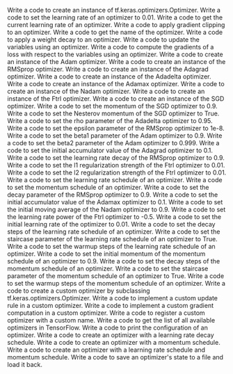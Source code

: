 Write a code to create an instance of tf.keras.optimizers.Optimizer.
Write a code to set the learning rate of an optimizer to 0.01.
Write a code to get the current learning rate of an optimizer.
Write a code to apply gradient clipping to an optimizer.
Write a code to get the name of the optimizer.
Write a code to apply a weight decay to an optimizer.
Write a code to update the variables using an optimizer.
Write a code to compute the gradients of a loss with respect to the variables using an optimizer.
Write a code to create an instance of the Adam optimizer.
Write a code to create an instance of the RMSprop optimizer.
Write a code to create an instance of the Adagrad optimizer.
Write a code to create an instance of the Adadelta optimizer.
Write a code to create an instance of the Adamax optimizer.
Write a code to create an instance of the Nadam optimizer.
Write a code to create an instance of the Ftrl optimizer.
Write a code to create an instance of the SGD optimizer.
Write a code to set the momentum of the SGD optimizer to 0.9.
Write a code to set the Nesterov momentum of the SGD optimizer to True.
Write a code to set the rho parameter of the Adadelta optimizer to 0.95.
Write a code to set the epsilon parameter of the RMSprop optimizer to 1e-8.
Write a code to set the beta1 parameter of the Adam optimizer to 0.9.
Write a code to set the beta2 parameter of the Adam optimizer to 0.999.
Write a code to set the initial accumulator value of the Adagrad optimizer to 0.1.
Write a code to set the learning rate decay of the RMSprop optimizer to 0.9.
Write a code to set the l1 regularization strength of the Ftrl optimizer to 0.01.
Write a code to set the l2 regularization strength of the Ftrl optimizer to 0.01.
Write a code to set the learning rate schedule of an optimizer.
Write a code to set the momentum schedule of an optimizer.
Write a code to set the decay parameter of the RMSprop optimizer to 0.9.
Write a code to set the initial accumulator value of the Adamax optimizer to 0.1.
Write a code to set the initial moving average of the Nadam optimizer to 0.9.
Write a code to set the learning rate power of the Ftrl optimizer to -0.5.
Write a code to set the initial learning rate of the optimizer to 0.01.
Write a code to set the decay steps of the learning rate schedule of an optimizer.
Write a code to set the staircase parameter of the learning rate schedule of an optimizer to True.
Write a code to set the warmup steps of the learning rate schedule of an optimizer.
Write a code to set the initial momentum of the momentum schedule of an optimizer to 0.9.
Write a code to set the decay steps of the momentum schedule of an optimizer.
Write a code to set the staircase parameter of the momentum schedule of an optimizer to True.
Write a code to set the warmup steps of the momentum schedule of an optimizer.
Write a code to create a custom optimizer by subclassing tf.keras.optimizers.Optimizer.
Write a code to implement a custom update rule in a custom optimizer.
Write a code to implement a custom gradient computation in a custom optimizer.
Write a code to register a custom optimizer with a custom name.
Write a code to get the list of all available optimizers in TensorFlow.
Write a code to print the configuration of an optimizer.
Write a code to create an optimizer with a learning rate decay schedule.
Write a code to create an optimizer with a momentum schedule.
Write a code to create an optimizer with a learning rate schedule and momentum schedule.
Write a code to save an optimizer's state to a file and load it back.
